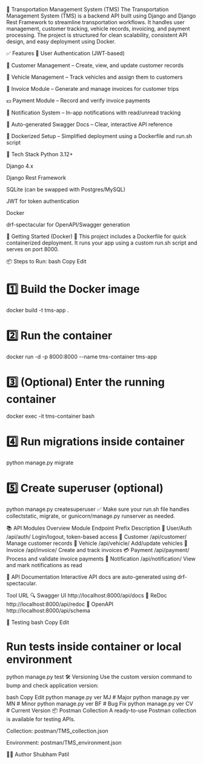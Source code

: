 🚚 Transportation Management System (TMS)
The Transportation Management System (TMS) is a backend API built using Django and Django Rest Framework to streamline transportation workflows. It handles user management, customer tracking, vehicle records, invoicing, and payment processing. The project is structured for clean scalability, consistent API design, and easy deployment using Docker.

✅ Features
🔐 User Authentication (JWT-based)

👥 Customer Management – Create, view, and update customer records

🚛 Vehicle Management – Track vehicles and assign them to customers

🧾 Invoice Module – Generate and manage invoices for customer trips

💵 Payment Module – Record and verify invoice payments

🔔 Notification System – In-app notifications with read/unread tracking

📄 Auto-generated Swagger Docs – Clear, interactive API reference

🐳 Dockerized Setup – Simplified deployment using a Dockerfile and run.sh script

🧰 Tech Stack
Python 3.12+

Django 4.x

Django Rest Framework

SQLite (can be swapped with Postgres/MySQL)

JWT for token authentication

Docker

drf-spectacular for OpenAPI/Swagger generation

🚀 Getting Started (Docker)
🐳 This project includes a Dockerfile for quick containerized deployment. It runs your app using a custom run.sh script and serves on port 8000.

📦 Steps to Run:
bash
Copy
Edit
# 1️⃣ Build the Docker image
docker build -t tms-app .

# 2️⃣ Run the container
docker run -d -p 8000:8000 --name tms-container tms-app

# 3️⃣ (Optional) Enter the running container
docker exec -it tms-container bash

# 4️⃣ Run migrations inside container
python manage.py migrate

# 5️⃣ Create superuser (optional)
python manage.py createsuperuser
✅ Make sure your run.sh file handles collectstatic, migrate, or gunicorn/manage.py runserver as needed.

📚 API Modules Overview
Module	Endpoint Prefix	Description
👤 User/Auth	/api/auth/	Login/logout, token-based access
👥 Customer	/api/customer/	Manage customer records
🚛 Vehicle	/api/vehicle/	Add/update vehicles
🧾 Invoice	/api/invoice/	Create and track invoices
💳 Payment	/api/payment/	Process and validate invoice payments
🔔 Notification	/api/notification/	View and mark notifications as read

📘 API Documentation
Interactive API docs are auto-generated using drf-spectacular.

Tool	URL
🔍 Swagger UI	http://localhost:8000/api/docs
📘 ReDoc	http://localhost:8000/api/redoc
📄 OpenAPI	http://localhost:8000/api/schema

🧪 Testing
bash
Copy
Edit
# Run tests inside container or local environment
python manage.py test
🛠️ Versioning
Use the custom version command to bump and check application version:

bash
Copy
Edit
python manage.py ver MJ  # Major
python manage.py ver MN  # Minor
python manage.py ver BF  # Bug Fix
python manage.py ver CV  # Current Version
📦 Postman Collection
A ready-to-use Postman collection is available for testing APIs.

Collection: postman/TMS_collection.json

Environment: postman/TMS_environment.json

🧑‍💻 Author
Shubham Patil